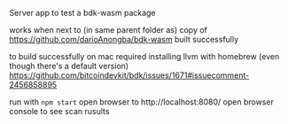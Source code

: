Server app to test a bdk-wasm package

works when next to (in same parent folder as) copy of https://github.com/darioAnongba/bdk-wasm built successfully

to build successfully on mac required installing llvm with homebrew (even though there's a default version) https://github.com/bitcoindevkit/bdk/issues/1671#issuecomment-2456858895

run with `npm start`
open browser to http://localhost:8080/
open browser console to see scan rusults